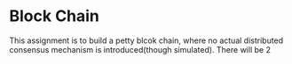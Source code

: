 # Block Chain
This assignment is to build a petty blcok chain, where no actual distributed consensus mechanism is introduced(though simulated). 
There will be 2
